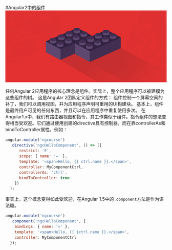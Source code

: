 #Angular2中的组件
![](/assets/components.jpg)

任何Angular 2应用程序的核心理念是组件。实际上，整个应用程序可以被建模为这些组件的树。
这是Angular 2团队定义组件的方式：
组件控制一个屏幕空间的补丁，我们可以调用视图，并为应用程序声明可重用的UI构建块。
基本上，组件是最终用户可见的任何东西，并且可以在应用程序中重复使用多次。
在Angular1.x中，我们有路由器视图和指令，其工作类似于组件。指令组件的想法变得相当受欢迎。它们通过使用创建的directive具有控制器，而在靠controllerAs和bindToController属性。例如：
```js
angular.module('ngcourse')
  .directive('ngcHelloComponent', () => ({
      restrict: 'E',
      scope: { name: '=' },
      template: '<span>Hello, {{ ctrl.name }}.</span>',
      controller: MyComponentCtrl,
      controllerAs: 'ctrl',
      bindToController: true
    })
  );
```
事实上，这个概念变得如此受欢迎，在Angular 1.5中的`.component`方法是作为语法糖。
```js
angular.module('ngcourse')
  .component('ngcHelloComponent', {
    bindings: { name: '=' },
    template: '<span>Hello, {{ $ctrl.name }}.</span>',
    controller: MyComponentCtrl
  });
```